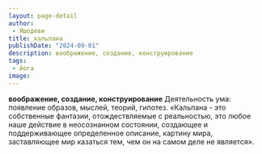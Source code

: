 ```yaml
---
layout: page-detail
author:
 - Яшодеви
title: кальпана
publishDate: "2024-09-01"
description: воображение, создание, конструирование
tags:
 - йога
image: 
---
```


__воображение, создание, конструирование__
Деятельность ума: появление образов, мыслей, теорий, гипотез.
	«Кальпана - это собственные фантазии, отождествляемые с реальностью, это любое наше действие в неосознанном состоянии, создающее и поддерживающее определенное описание, картину мира, заставляющее мир казаться тем, чем он на самом деле не является».

